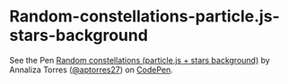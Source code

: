 # Random-constellations-particle.js-stars-background


<p data-height="266" data-theme-id="dark" data-slug-hash="mPGZPp" data-default-tab="js,result" data-user="aptorres27" data-embed-version="2" class="codepen">See the Pen <a href="http://codepen.io/aptorres27/pen/mPGZPp/">Random constellations (particle.js + stars background)</a> by Annaliza Torres (<a href="http://codepen.io/aptorres27">@aptorres27</a>) on <a href="http://codepen.io">CodePen</a>.</p>
<script async src="//assets.codepen.io/assets/embed/ei.js"></script>

